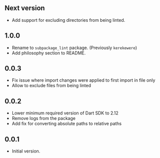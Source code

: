 ## Next version

- Add support for excluding directories from being linted.

## 1.0.0

- Rename to `subpackage_lint` package. (Previously `kerekewere`)
- Add philosophy section to README.

## 0.0.3

- Fix issue where import changes were applied to first import in file only
- Allow to exclude files from being linted

## 0.0.2

- Lower minimum required version of Dart SDK to 2.12
- Remove logs from the package
- Add fix for converting absolute paths to relative paths

## 0.0.1

- Initial version.
